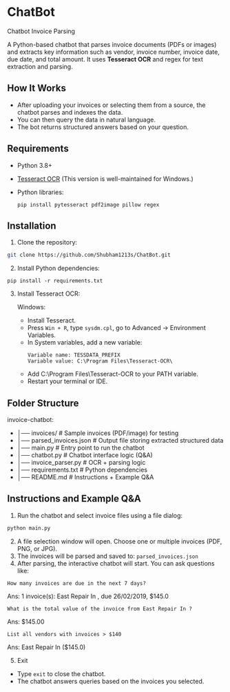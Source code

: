 # ChatBot
Chatbot Invoice Parsing

A Python-based chatbot that parses invoice documents (PDFs or images) and extracts key information such as vendor, invoice number, invoice date, due date, and total amount. It uses **Tesseract OCR** and regex for text extraction and parsing.

## How It Works

- After uploading your invoices or selecting them from a source, the chatbot parses and indexes the data.
- You can then query the data in natural language.
- The bot returns structured answers based on your question.

## Requirements

- Python 3.8+

- [Tesseract OCR](https://github.com/UB-Mannheim/tesseract/wiki)
  (This version is well-maintained for Windows.)

- Python libraries:
  ```
  pip install pytesseract pdf2image pillow regex
  ```
## Installation

1. Clone the repository:

```bash
git clone https://github.com/Shubham1213s/ChatBot.git
```

2. Install Python dependencies:
```
pip install -r requirements.txt
```

3. Install Tesseract OCR:

   Windows:
   - Install Tesseract.
   - Press `Win + R`, type `sysdm.cpl`, go to Advanced → Environment Variables.
   - In System variables, add a new variable:
     ```
     Variable name: TESSDATA_PREFIX
     Variable value: C:\Program Files\Tesseract-OCR\
     ```
    - Add C:\Program Files\Tesseract-OCR to your PATH variable.
    - Restart your terminal or IDE.

## Folder Structure 

   invoice-chatbot:
   - │── invoices/ # Sample invoices (PDF/image) for testing
   - │── parsed_invoices.json # Output file storing extracted structured data
   - │── main.py # Entry point to run the chatbot
   - │── chatbot.py # Chatbot interface logic (Q&A)
   - │── invoice_parser.py # OCR + parsing logic
   - │── requirements.txt # Python dependencies
   - │── README.md # Instructions + Example Q&A

## Instructions and Example Q&A

1. Run the chatbot and select invoice files using a file dialog:

```bash
python main.py
```

2. A file selection window will open. Choose one or multiple invoices (PDF, PNG, or JPG).
3. The invoices will be parsed and saved to: `parsed_invoices.json`
4. After parsing, the interactive chatbot will start. You can ask questions like:

```
How many invoices are due in the next 7 days?
```
Ans: 1 invoice(s): East Repair In , due 26/02/2019, $145.0

```
What is the total value of the invoice from East Repair In ?
```
Ans: $145.00

```
List all vendors with invoices > $140
```
Ans: East Repair In ($145.0)

5. Exit
 
- Type `exit` to close the chatbot.  
- The chatbot answers queries based on the invoices you selected.



